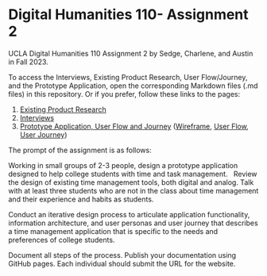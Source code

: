 # Digital Humanities 110- Assignment 2
UCLA Digital Humanities 110 Assignment 2 by Sedge, Charlene, and Austin in Fall 2023.

To access the Interviews, Existing Product Research, User Flow/Journey, and the Prototype Application, open the corresponding Markdown files (.md files) in this repository.
Or if you prefer, follow these links to the pages:

1. [Existing Product Research](https://github.com/kimcharlene/DH110_Assignment2/blob/main/existing_product_research.md)
3. [Interviews](https://github.com/kimcharlene/DH110_Assignment2/blob/main/interviews.md)
4. [Prototype Application, User Flow and Journey](https://github.com/kimcharlene/DH110_Assignment2/blob/main/prototype_application.md)
   ([Wireframe](https://github.com/kimcharlene/DH110_Assignment2/blob/main/wireframe.png), [User Flow](https://github.com/kimcharlene/DH110_Assignment2/blob/main/user-flow.png), [User Journey](https://github.com/kimcharlene/DH110_Assignment2/blob/main/user-journey.png))

The prompt of the assignment is as follows:

Working in small groups of 2-3 people, design a prototype application designed to help college students with time and task management.
 
Review the design of existing time management tools, both digital and analog. 
Talk with at least three students who are not in the class about time management and their experience and habits as students. 

Conduct an iterative design process to articulate application functionality, information architecture, and user personas and user journey that describes a time management application that is specific to the needs and preferences of college students. 

Document all steps of the process. Publish your documentation using GitHub pages. Each individual should submit the URL for the website. 
